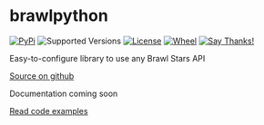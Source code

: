 # brawlpython

[![PyPi][pypi img]][pypi link]
![Supported Versions][versions img]
[![License][license img]][license link]
[![Wheel][wheel img]][wheel link]
[![Say Thanks!][thanks img]][thanks link]


Easy-to-configure library to use any Brawl Stars API

[Source on github][github link]

Documentation coming soon

[Read code examples][examples link]


[pypi img]: https://img.shields.io/pypi/v/brawlpython.svg?style=plastic
[thanks img]: https://img.shields.io/badge/Say%20Thanks-!-1EAEDB.svg?style=plastic
[license img]: https://img.shields.io/pypi/l/brawlpython?style=plastic
[versions img]: https://img.shields.io/pypi/pyversions/brawlpython.svg?style=plastic
[wheel img]: https://img.shields.io/pypi/wheel/brawlpython?style=plastic

[pypi link]: https://pypi.org/project/brawlpython
[thanks link]: https://saythanks.io/to/0dminnimda@gmail.com
[license link]: https://github.com/0dminnimda/brawlpython/blob/master/LICENSE
[wheel link]: https://pypi.org/project/brawlpython/#files
[github link]: https://github.com/0dminnimda/brawlpython
[examples link]: https://github.com/0dminnimda/brawlpython/tree/master/examples
